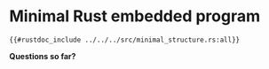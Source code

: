 # Minimal Rust embedded program
```rust,noplaypen
{{#rustdoc_include ../../../src/minimal_structure.rs:all}}
```

**Questions so far?**